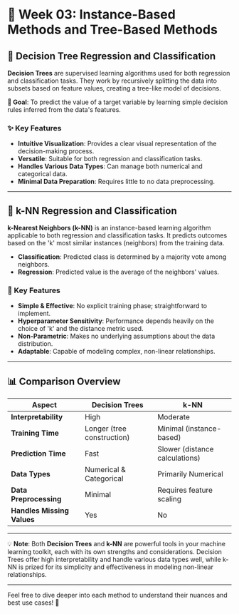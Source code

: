 # 🌳 Week 03: Instance-Based Methods and Tree-Based Methods

## 🌲 Decision Tree Regression and Classification

**Decision Trees** are supervised learning algorithms used for both regression and classification tasks. They work by recursively splitting the data into subsets based on feature values, creating a tree-like model of decisions.

**🎯 Goal**: To predict the value of a target variable by learning simple decision rules inferred from the data's features.

### ✨ Key Features

- **Intuitive Visualization**: Provides a clear visual representation of the decision-making process.
- **Versatile**: Suitable for both regression and classification tasks.
- **Handles Various Data Types**: Can manage both numerical and categorical data.
- **Minimal Data Preparation**: Requires little to no data preprocessing.

---

## 🤖 k-NN Regression and Classification

**k-Nearest Neighbors (k-NN)** is an instance-based learning algorithm applicable to both regression and classification tasks. It predicts outcomes based on the 'k' most similar instances (neighbors) from the training data.

- **Classification**: Predicted class is determined by a majority vote among neighbors.
- **Regression**: Predicted value is the average of the neighbors' values.

### 🌟 Key Features

- **Simple & Effective**: No explicit training phase; straightforward to implement.
- **Hyperparameter Sensitivity**: Performance depends heavily on the choice of 'k' and the distance metric used.
- **Non-Parametric**: Makes no underlying assumptions about the data distribution.
- **Adaptable**: Capable of modeling complex, non-linear relationships.

---

## 📊 Comparison Overview

| **Aspect**                 | **Decision Trees**                 | **k-NN**                           |
|----------------------------|------------------------------------|------------------------------------|
| **Interpretability**       | High                               | Moderate                           |
| **Training Time**          | Longer (tree construction)         | Minimal (instance-based)           |
| **Prediction Time**        | Fast                               | Slower (distance calculations)     |
| **Data Types**             | Numerical & Categorical            | Primarily Numerical                |
| **Data Preprocessing**     | Minimal                            | Requires feature scaling           |
| **Handles Missing Values** | Yes                                | No                                 |

---

💡 **Note**: Both **Decision Trees** and **k-NN** are powerful tools in your machine learning toolkit, each with its own strengths and considerations. Decision Trees offer high interpretability and handle various data types well, while k-NN is prized for its simplicity and effectiveness in modeling non-linear relationships.

---

Feel free to dive deeper into each method to understand their nuances and best use cases! 🚀
